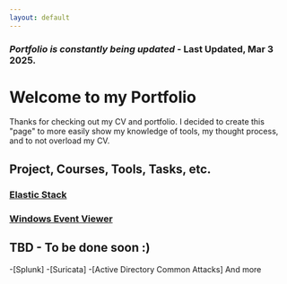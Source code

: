 ```yaml
---
layout: default
---
```

### _Portfolio is constantly being updated_ - Last Updated, Mar 3 2025. 
# Welcome to my Portfolio
Thanks for checking out my CV and portfolio. I decided to create this "page" to more easily show my knowledge of tools, my thought process, and to not overload my CV.

## Project, Courses, Tools, Tasks, etc. 

### [Elastic Stack](elasticStack.html)
### [Windows Event Viewer](windowsEventViewer.html)

## TBD - To be done soon :) 

-[Splunk]
-[Suricata]
-[Active Directory Common Attacks]
And more
